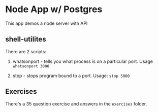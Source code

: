 # Node App w/ Postgres

This app demos a node server with API

## shell-utilites

There are 2 scripts:

1. whatsonport - tells you what process is on a particular port. Usage `whatsonport 3000`

2. stop - stops program bound to a port. Usage: `stop 5000`

## Exercises

There's a 35 question exercise and answers in the `exercises` folder.
